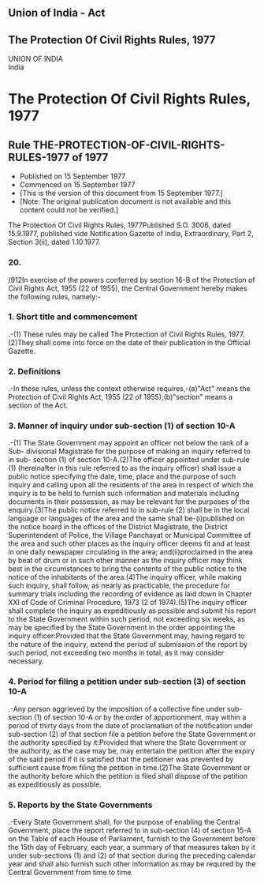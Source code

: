 ## Union of India - Act

## The Protection Of Civil Rights Rules, 1977

UNION OF INDIA  
India

# The Protection Of Civil Rights Rules, 1977

## Rule THE-PROTECTION-OF-CIVIL-RIGHTS-RULES-1977 of 1977

  * Published on 15 September 1977 
  * Commenced on 15 September 1977 
  * [This is the version of this document from 15 September 1977.] 
  * [Note: The original publication document is not available and this content could not be verified.] 

The Protection Of Civil Rights Rules, 1977Published S.O. 3006, dated
15.9.1977, published vide Notification Gazette of India, Extraordinary, Part
2, Section 3(ii), dated 1.10.1977.

### 20.

/912In exercise of the powers conferred by section 16-B of the Protection of
Civil Rights Act, 1955 (22 of 1955), the Central Government hereby makes the
following rules, namely:-

### 1. Short title and commencement

.-(1) These rules may be called The Protection of Civil Rights Rules,
1977.(2)They shall come into force on the date of their publication in the
Official Gazette.

### 2. Definitions

.-In these rules, unless the context otherwise requires,-(a)"Act" means the
Protection of Civil Rights Act, 1955 (22 of 1955);(b)"section" means a section
of the Act.

### 3. Manner of inquiry under sub-section (1) of section 10-A

.-(1) The State Government may appoint an officer not below the rank of a Sub-
divisional Magistrate for the purpose of making an inquiry referred to in sub-
section (1) of section 10-A.(2)The officer appointed under sub-rule (1)
(hereinafter in this rule referred to as the inquiry officer) shall issue a
public notice specifying the date, time, place and the purpose of such inquiry
and calling upon all the residents of the area in respect of which the inquiry
is to be held to furnish such information and materials including documents in
their possession, as may be relevant for the purposes of the enquiry.(3)The
public notice referred to in sub-rule (2) shall be in the local language or
languages of the area and the same shall be-(i)published on the notice board
in the offices of the District Magistrate, the District Superintendent of
Police, the Village Panchayat or Municipal Committee of the area and such
other places as the inquiry officer deems fit and at least in one daily
newspaper circulating in the area; and(ii)proclaimed in the area by beat of
drum or in such other manner as the inquiry officer may think best in the
circumstances to bring the contents of the public notice to the notice of the
inhabitants of the area.(4)The inquiry officer, while making such inquiry,
shall follow, as nearly as practicable, the procedure for summary trials
including the recording of evidence as laid down in Chapter XXI of Code of
Criminal Procedure, 1973 (2 of 1974).(5)The inquiry officer shall complete the
inquiry as expeditiously as possible and submit his report to the State
Government within such period, not exceeding six weeks, as may be specified by
the State Government in the order appointing the inquiry officer:Provided that
the State Government may, having regard to the nature of the inquiry, extend
the period of submission of the report by such period, not exceeding two
months in total, as it may consider necessary.

### 4. Period for filing a petition under sub-section (3) of section 10-A

.-Any person aggrieved by the imposition of a collective fine under sub-
section (1) of section 10-A or by the order of apportionment, may within a
period of thirty days from the date of proclamation of the notification under
sub-section (2) of that section file a petition before the State Government or
the authority specified by it:Provided that where the State Government or the
authority, as the case may be, may entertain the petition after the expiry of
the said period if it is satisfied that the petitioner was prevented by
sufficient cause from filing the petition in time.(2)The State Government or
the authority before which the petition is filed shall dispose of the petition
as expeditiously as possible.

### 5. Reports by the State Governments

.-Every State Government shall, for the purpose of enabling the Central
Government, place the report referred to in sub-section (4) of section 15-A on
the Table of each House of Parliament, furnish to the Government before the
15th day of February, each year, a summary of that measures taken by it under
sub-sections (1) and (2) of that section during the preceding calendar year
and shall also furnish such other information as may be required by the
Central Government from time to time.

